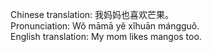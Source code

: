 Chinese translation: 我妈妈也喜欢芒果。  
Pronunciation: Wǒ māmā yě xǐhuān mángguǒ.  
English translation: My mom likes mangos too.